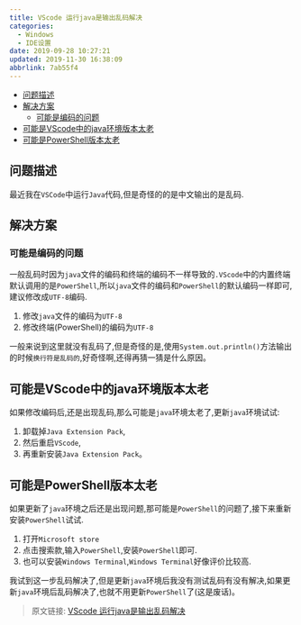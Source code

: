 ```yaml
---
title: VScode 运行java是输出乱码解决
categories: 
  - Windows
  - IDE设置
date: 2019-09-28 10:27:21
updated: 2019-11-30 16:38:09
abbrlink: 7ab55f4
---
```

<div id='my_toc'>

- [问题描述](/blog/7ab55f4/#问题描述)
- [解决方案](/blog/7ab55f4/#解决方案)
    - [可能是编码的问题](/blog/7ab55f4/#可能是编码的问题)
- [可能是VScode中的java环境版本太老](/blog/7ab55f4/#可能是VScode中的java环境版本太老)
- [可能是PowerShell版本太老](/blog/7ab55f4/#可能是PowerShell版本太老)

</div>
<!--more-->
<script>if (navigator.platform.search('arm')==-1){document.getElementById('my_toc').style.display = 'none';}</script>

<!--end-->
## 问题描述 ##
最近我在`VSCode`中运行`Java`代码,但是奇怪的的是中文输出的是乱码.
## 解决方案 ##
### 可能是编码的问题 ###
一般乱码时因为`java`文件的编码和终端的编码不一样导致的`.VScode`中的内置终端默认调用的是`PowerShell`,所以`java`文件的编码和`PowerShell`的默认编码一样即可,建议修改成`UTF-8`编码.
1. 修改`java`文件的编码为`UTF-8`
2. 修改终端(PowerShell)的编码为`UTF-8`

一般来说到这里就没有乱码了,但是奇怪的是,使用`System.out.println()`方法输出的时候`换行符是乱码的`,好奇怪啊,还得再猜一猜是什么原因。
## 可能是VScode中的java环境版本太老 ##
如果修改编码后,还是出现乱码,那么可能是`java`环境太老了,更新`java`环境试试:
1. 卸载掉`Java Extension Pack`,
2. 然后重启`VScode`,
3. 再重新安装`Java Extension Pack`。


## 可能是PowerShell版本太老 ##
如果更新了`java`环境之后还是出现问题,那可能是`PowerShell`的问题了,接下来重新安装`PowerShell`试试.
1. 打开`Microsoft store`
2. 点击搜索款,输入`PowerShell`,安装`PowerShell`即可.
3. 也可以安装`Windows Terminal`,`Windows Terminal`好像评价比较高.

我试到这一步乱码解决了,但是更新`java`环境后我没有测试乱码有没有解决,如果更新`java`环境后乱码解决了,也就不用更新`PowerShell`了(这是废话)。



>原文链接: [VScode 运行java是输出乱码解决](https://lanlan2017.github.io/blog/7ab55f4/)
